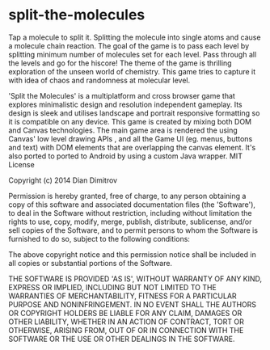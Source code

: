 split-the-molecules
===================

Tap a molecule to split it. Splitting the molecule into single atoms and cause a molecule chain reaction.
The goal of the game is to pass each level by splitting minimum number of molecules set for each level. 
Pass through all the levels and go for the hiscore!
The theme of the game is thrilling exploration of the unseen world of chemistry.
This game tries to capture it with idea of chaos and randomness at molecular level.

'Split the Molecules' is a multiplatform and cross browser game that explores minimalistic design and resolution independent gameplay. Its design is sleek and utilises landscape and portrait responsive formatting so it is compatible on any device. This game is created by mixing both DOM and Canvas technologies.
The main game area is rendered the using Canvas' low level drawing APIs , and all the Game UI (eg.  menus, buttons and text) with DOM elements that are overlapping the canvas element. It's also ported to ported to Android by using a custom Java wrapper.
MIT License

Copyright (c) 2014 Dian Dimitrov

Permission is hereby granted, free of charge, to any person obtaining a copy of this software and associated documentation files (the 'Software'), to deal in the Software without restriction, including without limitation the rights to use, copy, modify, merge, publish, distribute, sublicense, and/or sell copies of the Software, and to permit persons to whom the Software is furnished to do so, subject to the following conditions:

The above copyright notice and this permission notice shall be included in all copies or substantial portions of the Software.

THE SOFTWARE IS PROVIDED 'AS IS', WITHOUT WARRANTY OF ANY KIND, EXPRESS OR IMPLIED, INCLUDING BUT NOT LIMITED TO THE WARRANTIES OF MERCHANTABILITY, FITNESS FOR A PARTICULAR PURPOSE AND NONINFRINGEMENT. IN NO EVENT SHALL THE AUTHORS OR COPYRIGHT HOLDERS BE LIABLE FOR ANY CLAIM, DAMAGES OR OTHER LIABILITY, WHETHER IN AN ACTION OF CONTRACT, TORT OR OTHERWISE, ARISING FROM, OUT OF OR IN CONNECTION WITH THE SOFTWARE OR THE USE OR OTHER DEALINGS IN THE SOFTWARE.
